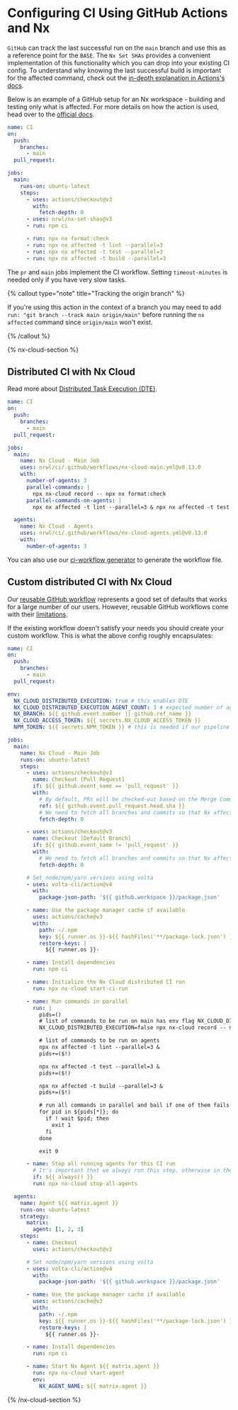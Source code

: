 # Configuring CI Using GitHub Actions and Nx

`GitHub` can track the last successful run on the `main` branch and use this as a reference point for the `BASE`. The `Nx Set SHAs` provides a convenient implementation of this functionality which you can drop into your existing CI config.
To understand why knowing the last successful build is important for the affected command, check out the [in-depth explanation in Actions's docs](https://github.com/marketplace/actions/nx-set-shas#background).

Below is an example of a GitHub setup for an Nx workspace - building and testing only what is affected. For more details on how the action is used, head over to the [official docs](https://github.com/marketplace/actions/nx-set-shas).

```yaml
name: CI
on:
  push:
    branches:
      - main
  pull_request:

jobs:
  main:
    runs-on: ubuntu-latest
    steps:
      - uses: actions/checkout@v3
        with:
          fetch-depth: 0
      - uses: nrwl/nx-set-shas@v3
      - run: npm ci

      - run: npx nx format:check
      - run: npx nx affected -t lint --parallel=3
      - run: npx nx affected -t test --parallel=3
      - run: npx nx affected -t build --parallel=3
```

The `pr` and `main` jobs implement the CI workflow. Setting `timeout-minutes` is needed only if you have very slow tasks.

{% callout type="note" title="Tracking the origin branch" %}

If you're using this action in the context of a branch you may need to add `run: "git branch --track main origin/main"` before running the `nx affected` command since `origin/main` won't exist.

{% /callout %}

{% nx-cloud-section %}

## Distributed CI with Nx Cloud

Read more about [Distributed Task Execution (DTE)](/core-features/distribute-task-execution).

```yaml
name: CI
on:
  push:
    branches:
      - main
  pull_request:

jobs:
  main:
    name: Nx Cloud - Main Job
    uses: nrwl/ci/.github/workflows/nx-cloud-main.yml@v0.13.0
    with:
      number-of-agents: 3
      parallel-commands: |
        npx nx-cloud record -- npx nx format:check
      parallel-commands-on-agents: |
        npx nx affected -t lint --parallel=3 & npx nx affected -t test --parallel=3 --configuration=ci & npx nx affected -t build --parallel=3

  agents:
    name: Nx Cloud - Agents
    uses: nrwl/ci/.github/workflows/nx-cloud-agents.yml@v0.13.0
    with:
      number-of-agents: 3
```

You can also use our [ci-workflow generator](/nx-api/workspace/generators/ci-workflow) to generate the workflow file.

## Custom distributed CI with Nx Cloud

Our [reusable GitHub workflow](https://github.com/nrwl/ci) represents a good set of defaults that works for a large number of our users. However, reusable GitHub workflows come with their [limitations](https://docs.github.com/en/actions/using-workflows/reusing-workflows).

If the existing workflow doesn't satisfy your needs you should create your custom workflow. This is what the above config roughly encapsulates:

```yaml
name: CI
on:
  push:
    branches:
      - main
  pull_request:

env:
  NX_CLOUD_DISTRIBUTED_EXECUTION: true # this enables DTE
  NX_CLOUD_DISTRIBUTED_EXECUTION_AGENT_COUNT: 3 # expected number of agents
  NX_BRANCH: ${{ github.event.number || github.ref_name }}
  NX_CLOUD_ACCESS_TOKEN: ${{ secrets.NX_CLOUD_ACCESS_TOKEN }}
  NPM_TOKEN: ${{ secrets.NPM_TOKEN }} # this is needed if our pipeline publishes to npm

jobs:
  main:
    name: Nx Cloud - Main Job
    runs-on: ubuntu-latest
    steps:
      - uses: actions/checkout@v3
        name: Checkout [Pull Request]
        if: ${{ github.event_name == 'pull_request' }}
        with:
          # By default, PRs will be checked-out based on the Merge Commit, but we want the actual branch HEAD.
          ref: ${{ github.event.pull_request.head.sha }}
          # We need to fetch all branches and commits so that Nx affected has a base to compare against.
          fetch-depth: 0

      - uses: actions/checkout@v3
        name: Checkout [Default Branch]
        if: ${{ github.event_name != 'pull_request' }}
        with:
          # We need to fetch all branches and commits so that Nx affected has a base to compare against.
          fetch-depth: 0

      # Set node/npm/yarn versions using volta
      - uses: volta-cli/action@v4
        with:
          package-json-path: '${{ github.workspace }}/package.json'

      - name: Use the package manager cache if available
        uses: actions/cache@v3
        with:
          path: ~/.npm
          key: ${{ runner.os }}-${{ hashFiles('**/package-lock.json') }}
          restore-keys: |
            ${{ runner.os }}-

      - name: Install dependencies
        run: npm ci

      - name: Initialize the Nx Cloud distributed CI run
        run: npx nx-cloud start-ci-run

      - name: Run commands in parallel
        run: |
          pids=()
          # list of commands to be run on main has env flag NX_CLOUD_DISTRIBUTED_EXECUTION set to false
          NX_CLOUD_DISTRIBUTED_EXECUTION=false npx nx-cloud record -- npx nx format:check & pids+=($!)

          # list of commands to be run on agents
          npx nx affected -t lint --parallel=3 & 
          pids+=($!)

          npx nx affected -t test --parallel=3 & 
          pids+=($!)

          npx nx affected -t build --parallel=3 & 
          pids+=($!)

          # run all commands in parallel and bail if one of them fails
          for pid in ${pids[*]}; do
            if ! wait $pid; then
              exit 1
            fi
          done

          exit 0

      - name: Stop all running agents for this CI run
        # It's important that we always run this step, otherwise in the case of any failures in preceding non-Nx steps, the agents will keep running and waste billable minutes
        if: ${{ always() }}
        run: npx nx-cloud stop-all-agents

  agents:
    name: Agent ${{ matrix.agent }}
    runs-on: ubuntu-latest
    strategy:
      matrix:
        agent: [1, 2, 3]
    steps:
      - name: Checkout
        uses: actions/checkout@v3

      # Set node/npm/yarn versions using volta
      - uses: volta-cli/action@v4
        with:
          package-json-path: '${{ github.workspace }}/package.json'

      - name: Use the package manager cache if available
        uses: actions/cache@v3
        with:
          path: ~/.npm
          key: ${{ runner.os }}-${{ hashFiles('**/package-lock.json') }}
          restore-keys: |
            ${{ runner.os }}-

      - name: Install dependencies
        run: npm ci

      - name: Start Nx Agent ${{ matrix.agent }}
        run: npx nx-cloud start-agent
        env:
          NX_AGENT_NAME: ${{ matrix.agent }}
```

{% /nx-cloud-section %}
